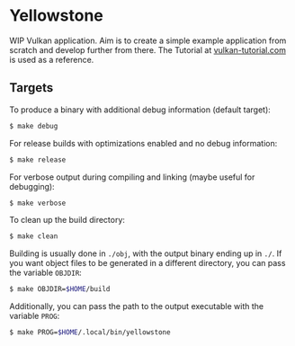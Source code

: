 # Yellowstone

WIP Vulkan application. Aim is to create a simple example application
from scratch and develop further from there. The Tutorial at
[vulkan-tutorial.com](https://vulkan-tutorial.com/en/Overview) is used
as a reference.

## Targets

To produce a binary with additional debug information (default target):

```Bash
$ make debug
```

For release builds with optimizations enabled and no debug information:

```Bash
$ make release
```

For verbose output during compiling and linking (maybe useful for debugging):

```Bash
$ make verbose
```

To clean up the build directory:

```Bash
$ make clean
```

Building is usually done in `./obj`, with the output binary ending up in `./`. 
If you want object files to be generated in a different directory, you can pass 
the variable `OBJDIR`:

```Bash
$ make OBJDIR=$HOME/build
```

Additionally, you can pass the path to the output executable with the variable 
`PROG`:

```Bash
$ make PROG=$HOME/.local/bin/yellowstone
```
